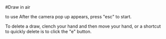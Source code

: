 #Draw in air

to use
After the camera pop up appears, press "esc" to start.

To delete a draw, clench your hand and then move your hand, or a shortcut to quickly delete is to click the "e" button.